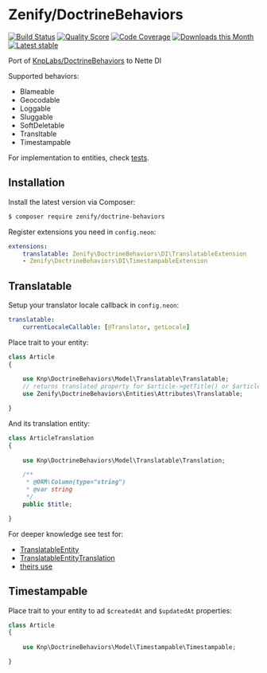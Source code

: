 # Zenify/DoctrineBehaviors

[![Build Status](https://img.shields.io/travis/Zenify/DoctrineBehaviors.svg?style=flat-square)](https://travis-ci.org/Zenify/DoctrineBehaviors)
[![Quality Score](https://img.shields.io/scrutinizer/g/Zenify/DoctrineBehaviors.svg?style=flat-square)](https://scrutinizer-ci.com/g/Zenify/DoctrineBehaviors)
[![Code Coverage](https://img.shields.io/scrutinizer/coverage/g/Zenify/DoctrineBehaviors.svg?style=flat-square)](https://scrutinizer-ci.com/g/Zenify/DoctrineBehaviors)
[![Downloads this Month](https://img.shields.io/packagist/dm/zenify/doctrine-behaviors.svg?style=flat-square)](https://packagist.org/packages/zenify/doctrine-behaviors)
[![Latest stable](https://img.shields.io/packagist/v/zenify/doctrine-behaviors.svg?style=flat-square)](https://packagist.org/packages/zenify/doctrine-behaviors)


Port of [KnpLabs/DoctrineBehaviors](https://github.com/KnpLabs/DoctrineBehaviors) to Nette DI

Supported behaviors:

- Blameable
- Geocodable
- Loggable
- Sluggable
- SoftDeletable
- Transltable
- Timestampable

For implementation to entities, check [tests](https://github.com/KnpLabs/DoctrineBehaviors/tree/master/tests/fixtures/BehaviorFixtures/ORM).


## Installation

Install the latest version via Composer:

```sh
$ composer require zenify/doctrine-behaviors
```

Register extensions you need in `config.neon`:

```yaml
extensions:
	translatable: Zenify\DoctrineBehaviors\DI\TranslatableExtension
	- Zenify\DoctrineBehaviors\DI\TimestampableExtension
```


## Translatable

Setup your translator locale callback in `config.neon`:

```yaml
translatable:
	currentLocaleCallable: [@Translator, getLocale]
```

Place trait to your entity:

```php
class Article
{
	
	use Knp\DoctrineBehaviors\Model\Translatable\Translatable;
	// returns translated property for $article->getTitle() or $article->title
	use Zenify\DoctrineBehaviors\Entities\Attributes\Translatable;

}
```

And its translation entity:

```php
class ArticleTranslation
{
	
	use Knp\DoctrineBehaviors\Model\Translatable\Translation;

	/**
	 * @ORM\Column(type="string")
	 * @var string
	 */
	public $title;

}
```

For deeper knowledge see test for:

- [TranslatableEntity](https://github.com/KnpLabs/DoctrineBehaviors/blob/master/tests/fixtures/BehaviorFixtures/ORM/TranslatableEntity.php)
- [TranslatableEntityTranslation](https://github.com/KnpLabs/DoctrineBehaviors/blob/master/tests/fixtures/BehaviorFixtures/ORM/TranslatableEntityTranslation.php)
- [theirs use](https://github.com/KnpLabs/DoctrineBehaviors/blob/master/tests/Knp/DoctrineBehaviors/ORM/TranslatableTest.php)


## Timestampable

Place trait to your entity to ad `$createdAt` and `$updatedAt` properties:

```php
class Article
{
	
	use Knp\DoctrineBehaviors\Model\Timestampable\Timestampable;

}
```
